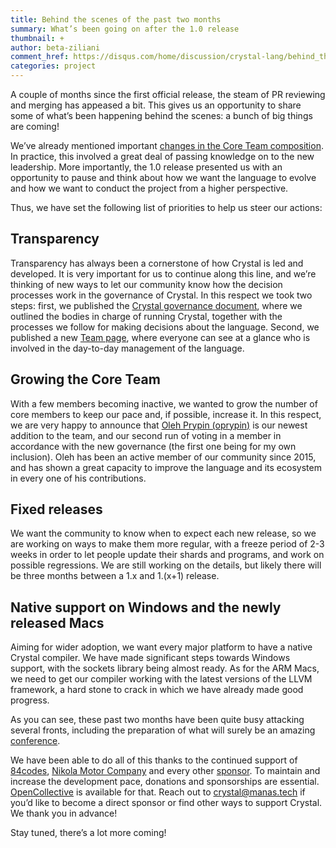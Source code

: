 ```yaml
---
title: Behind the scenes of the past two months
summary: What’s been going on after the 1.0 release
thumbnail: +
author: beta-ziliani
comment_href: https://disqus.com/home/discussion/crystal-lang/behind_the_scenes_of_the_past_two_months/
categories: project
---
```


A couple of months since the first official release, the steam of PR reviewing and merging has appeased a bit. This gives us an opportunity to share some of what’s been happening behind the scenes: a bunch of big things are coming!

We’ve already mentioned important [changes in the Core Team composition](https://crystal-lang.org/2021/03/22/crystal-core-team-announcements.html). In practice, this involved a great deal of passing knowledge on to the new leadership. More importantly, the 1.0 release presented us with an opportunity to pause and think about how we want the language to evolve and how we want to conduct the project from a higher perspective.

Thus, we have set the following list of priorities to help us steer our actions:

## Transparency

Transparency has always been a cornerstone of how Crystal is led and developed. It is very important for us to continue along this line, and we’re thinking of new ways to let our community know how the decision processes work in the governance of Crystal. In this respect we took two steps: first, we published the [Crystal governance document](https://crystal-lang.org/reference/governance.html), where we outlined the bodies in charge of running Crystal, together with the processes we follow for making decisions about the language. Second, we published a new [Team page](https://crystal-lang.org/team), where everyone can see at a glance who is involved in the day-to-day management of the language.

## Growing the Core Team

With a few members becoming inactive, we wanted to grow the number of core members to keep our pace and, if possible, increase it. In this respect, we are very happy to announce that [Oleh Prypin (oprypin)](https://github.com/oprypin/) is our newest addition to the team, and our second run of voting in a member in accordance with the new governance (the first one being for my own inclusion). Oleh has been an active member of our community since 2015, and has shown a great capacity to improve the language and its ecosystem in every one of his contributions.

## Fixed releases

We want the community to know when to expect each new release, so we are working on ways to make them more regular, with a freeze period of 2-3 weeks in order to let people update their shards and programs, and work on possible regressions. We are still working on the details, but likely there will be three months between a 1.x and 1.(x+1) release.

## Native support on Windows and the newly released Macs

Aiming for wider adoption, we want every major platform to have a native Crystal compiler. We have made significant steps towards Windows support, with the sockets library being almost ready. As for the ARM Macs, we need to get our compiler working with the latest versions of the LLVM framework, a hard stone to crack in which we have already made good progress.

As you can see, these past two months have been quite busy attacking several fronts, including the preparation of what will surely be an amazing [conference](https://crystal-lang.org/2021/04/22/crystal-conference-1.0-launch.html).

We have been able to do all of this thanks to the continued support of [84codes](https://www.84codes.com/), [Nikola Motor Company](https://nikolamotor.com/) and every other [sponsor](/sponsors). To maintain and increase the development pace, donations and sponsorships are essential. [OpenCollective](https://opencollective.com/crystal-lang) is available for that. Reach out to [crystal@manas.tech](mailto:crystal@manas.tech) if you’d like to become a direct sponsor or find other ways to support Crystal. We thank you in advance!

Stay tuned, there’s a lot more coming!
